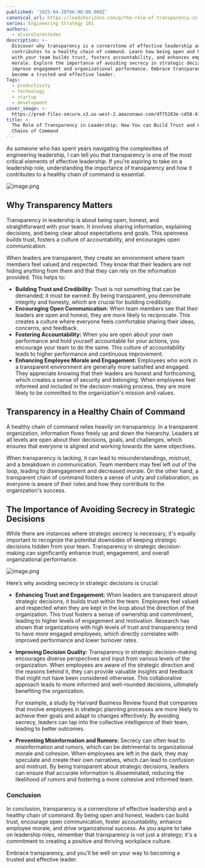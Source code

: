 ```yaml
---
published: '2025-04-28T06:00:00.000Z'
canonical_url: https://leadshorizons.com/p/the-role-of-transparency-in-leadership
series: Engineering Strategy 101
authors:
  - alvarolorentedev
description: >-
  Discover why transparency is a cornerstone of effective leadership and how it
  contributes to a healthy chain of command. Learn how being open and honest
  with your team builds trust, fosters accountability, and enhances employee
  morale. Explore the importance of avoiding secrecy in strategic decisions to
  improve engagement and organizational performance. Embrace transparency to
  become a trusted and effective leader.
Tags:
  - productivity
  - technology
  - startup
  - development
cover_image: >-
  https://prod-files-secure.s3.us-west-2.amazonaws.com/df75203e-cd58-41eb-8339-d5bf4288eb0e/858508ac-8e94-4943-aca2-c8ac362e097e/img3.jpeg?X-Amz-Algorithm=AWS4-HMAC-SHA256&X-Amz-Content-Sha256=UNSIGNED-PAYLOAD&X-Amz-Credential=ASIAZI2LB466TEDJWE53%2F20250731%2Fus-west-2%2Fs3%2Faws4_request&X-Amz-Date=20250731T115508Z&X-Amz-Expires=3600&X-Amz-Security-Token=IQoJb3JpZ2luX2VjEKv%2F%2F%2F%2F%2F%2F%2F%2F%2F%2FwEaCXVzLXdlc3QtMiJIMEYCIQCXXcHA4NxaGeYWdOy4QIqGFH1mCXlxy8%2Fq63vIwHrVRQIhALMaK8M5HFg%2BGP0YKrTdxdSbtNTvRklBjh0l5ncg%2FjoGKogECNT%2F%2F%2F%2F%2F%2F%2F%2F%2F%2FwEQABoMNjM3NDIzMTgzODA1IgwjKzG6JpEAz%2Fedxwgq3ANI2Y4MwptCqc5facoL2trqew9KzAwjsimUwtBaEOWzyuvfCUjsCYS%2Bfn5%2Bl79CDyMR1j1Xsv3yxyYlyGY23jzL2KWu6zp6fTruyURQ94dO%2Fku6jzFVDZEMYnBhHhw7wHHIhPe6TvSSYIiFLDfpore2l%2F5lScEkhaqY2xpz5J9fDuynAHPhrrCBt4dWp%2ByEb2Iyr82w%2Fdc%2BBwu3zpT8DDjxCPcPE%2Bg6IbNt4unTQwIG%2Bxic%2BysJsdr3nB%2B0x3k2295U9BU3rmhsM38TgKrKvrXavE%2F7xEoNK7DUtu030Exn0u4ni2FovWf6M2byL992Jr8tx0E15yOmxtU0awxnbTmbjPMqgQHawWiyao1iNcWK86liELLakNg2UNJXij51ihBCL%2F7FsuD6hqigX%2BU8UXxeFGJrju2oirvl3Da6kRaEdX7BcJk0C7NWxS7z4gBeX860LSkAocZMGQrh3rfiAk78uYHDuXXUDFa7eTadQEnLAU1bSHf%2F8fnVLijKTN1VYv7IBC2tB%2FPa4LC9MPz8U%2F53T7vKzJRjHg5AGbuoW0HxU%2F4G5dm4T8HrzuXQI3sCfIGJQQdt8B%2FJ3xdJAGfR%2BajPXBNegDnRpJalabCaaKomAyJi%2FZckJO1L1BYgsjDvna3EBjqkATZLRM63qLotOoMzyIO9kak3%2Bc%2B5hEFr0UrN%2BZQGDHSGyHWjJG7Szxj2cL9datz7ymQ0IODaVHoA3yYPRy%2BJc%2Fw%2Bri0CmNxpH5DvqUajcqJK6f0KX8vPvMmXnqcEPIwuBRR5oqnhuDMIxdVYv6NqeXt6YF5gWnNMEM0nG95IPhAEE73Uw%2FYIPKnt4lfqfuTb%2BuJt6J0bZfZ6ZK6811O9cyZrS2qi&X-Amz-Signature=ec8330469fb9833df0f66388987cd57ba82be141b23009707f6ae8b78c7eaed5&X-Amz-SignedHeaders=host&x-amz-checksum-mode=ENABLED&x-id=GetObject
title: >-
  The Role of Transparency in Leadership: How You can Build Trust and Healthy
  Chains of Command
---
```


As someone who has spent years navigating the complexities of engineering leadership, I can tell you that transparency is one of the most critical elements of effective leadership. If you're aspiring to take on a leadership role, understanding the importance of transparency and how it contributes to a healthy chain of command is essential.


![image.png](https://prod-files-secure.s3.us-west-2.amazonaws.com/df75203e-cd58-41eb-8339-d5bf4288eb0e/f0f021ee-1928-4761-8864-9d2992de42b9/image.png?X-Amz-Algorithm=AWS4-HMAC-SHA256&X-Amz-Content-Sha256=UNSIGNED-PAYLOAD&X-Amz-Credential=ASIAZI2LB4667NHSBZZO%2F20250731%2Fus-west-2%2Fs3%2Faws4_request&X-Amz-Date=20250731T115508Z&X-Amz-Expires=3600&X-Amz-Security-Token=IQoJb3JpZ2luX2VjEKv%2F%2F%2F%2F%2F%2F%2F%2F%2F%2FwEaCXVzLXdlc3QtMiJIMEYCIQD9to3uKVVkQLmoLUIA2bPBcwDtiPa6p%2FcroWa7eX1rxwIhAK99TsL8ZE0tozeB48uYo990gWYRDSVBuxyYUW7Ow0AvKogECNT%2F%2F%2F%2F%2F%2F%2F%2F%2F%2FwEQABoMNjM3NDIzMTgzODA1IgwQdNMmozzhImGCSnUq3AN3y4o%2BV1sT4ZgeysCyaKrqIdzo9qsQaoiHFq1zTpT6saR9QO2RY3IPPpfuab6xf58LfrZYbL9AjMQEdZbMBQA%2FdnKrzxPeCOA%2FPqeUwhpSal1aq9GCKglfCjIcGkyyZJPPNqh6UkmgP1MJPI2VmX%2BaBbRavM8wplpGudxzBnbAgX6kB6AIu2A%2BiQ34CzPC5T5VE%2F2aFCXF8suWrgXZKhmtm8Sc4yBNS15qt4qOLgQsaKw3Oi1lqZixb0W91RffS0Z2A42PgDRXrF430MxXyietmnxdFNmNfDyUNFnq7Y8g2DCHFn7ESzGPq6mi%2BmmgD%2BbvhjfkPAW%2FwgQaIWDjcW4dNS92xDtcmt3G0yDkTDwZD5Z%2F0aw7a%2Fw8hBcPTp3rNTxp0Gn%2BbOzWzVj8uY%2F1%2BcZ7laVtXy%2Fb3ZLRLhS5WjC4Sen9SSWbThy2qbMISVxin1r89TTcFq0nvSJB3kz1BW10Dn7EE6tUQiK80xGdOzM3yQrmvHt5Xhq%2BOTHJlZ7m3KYzJPt3q%2FnSPag72Szs2yAeBh43pHsnl1Oi2EnKZWMtaxpVDiEh8BNdX99nepXUqFosgnWntPWqGUgPBAFBUA73V0Xfe4M54z5eiXliHg15ofQONgdTe4EJD0FWZzD4nK3EBjqkAdmS7BdzugaH0RZswP114eb09GXlStUahSMuGyYggLCXCpFQsld3tvZeyorNiD2m5BJKtO8ZO8uDQqOVJXV0TtKq%2BkdDKyjee092C0CY7VoWsqvhqA9jJiLfAAcRouB%2FHlZJ2n2izduaLRjvaEQt0QAFAyf7BFHoRl%2FL8p3gsbfhIAI8fBv%2F7r5voAKVsY2M3xLRnG%2B8IoFekxjTQkMTX6dUsgXJ&X-Amz-Signature=93721462968a2990d25f4acc615fdfb7875f27b3ba88d01c07bcc37ead3dee83&X-Amz-SignedHeaders=host&x-amz-checksum-mode=ENABLED&x-id=GetObject)


## **Why Transparency Matters**


Transparency in leadership is about being open, honest, and straightforward with your team. It involves sharing information, explaining decisions, and being clear about expectations and goals. This openness builds trust, fosters a culture of accountability, and encourages open communication.


When leaders are transparent, they create an environment where team members feel valued and respected. They know that their leaders are not hiding anything from them and that they can rely on the information provided. This helps to:

- **Building Trust and Credibility:** Trust is not something that can be demanded; it must be earned. By being transparent, you demonstrate integrity and honesty, which are crucial for building credibility.
- **Encouraging Open Communication:** When team members see that their leaders are open and honest, they are more likely to reciprocate. This creates a culture where everyone feels comfortable sharing their ideas, concerns, and feedback.
- **Fostering Accountability:** When you are open about your own performance and hold yourself accountable for your actions, you encourage your team to do the same. This culture of accountability leads to higher performance and continuous improvement.
- **Enhancing Employee Morale and Engagement:** Employees who work in a transparent environment are generally more satisfied and engaged. They appreciate knowing that their leaders are honest and forthcoming, which creates a sense of security and belonging. When employees feel informed and included in the decision-making process, they are more likely to be committed to the organization's mission and values.

## **Transparency in a Healthy Chain of Command**


A healthy chain of command relies heavily on transparency. In a transparent organization, information flows freely up and down the hierarchy. Leaders at all levels are open about their decisions, goals, and challenges, which ensures that everyone is aligned and working towards the same objectives.


When transparency is lacking, it can lead to misunderstandings, mistrust, and a breakdown in communication. Team members may feel left out of the loop, leading to disengagement and decreased morale. On the other hand, a transparent chain of command fosters a sense of unity and collaboration, as everyone is aware of their roles and how they contribute to the organization's success.


## **The Importance of Avoiding Secrecy in Strategic Decisions**


While there are instances where strategic secrecy is necessary, it's equally important to recognize the potential downsides of keeping strategic decisions hidden from your team. Transparency in strategic decision-making can significantly enhance trust, engagement, and overall organizational performance. 


![image.png](https://prod-files-secure.s3.us-west-2.amazonaws.com/df75203e-cd58-41eb-8339-d5bf4288eb0e/c4f8e2a4-13c8-4265-9de2-068dd8950a51/image.png?X-Amz-Algorithm=AWS4-HMAC-SHA256&X-Amz-Content-Sha256=UNSIGNED-PAYLOAD&X-Amz-Credential=ASIAZI2LB4667NHSBZZO%2F20250731%2Fus-west-2%2Fs3%2Faws4_request&X-Amz-Date=20250731T115508Z&X-Amz-Expires=3600&X-Amz-Security-Token=IQoJb3JpZ2luX2VjEKv%2F%2F%2F%2F%2F%2F%2F%2F%2F%2FwEaCXVzLXdlc3QtMiJIMEYCIQD9to3uKVVkQLmoLUIA2bPBcwDtiPa6p%2FcroWa7eX1rxwIhAK99TsL8ZE0tozeB48uYo990gWYRDSVBuxyYUW7Ow0AvKogECNT%2F%2F%2F%2F%2F%2F%2F%2F%2F%2FwEQABoMNjM3NDIzMTgzODA1IgwQdNMmozzhImGCSnUq3AN3y4o%2BV1sT4ZgeysCyaKrqIdzo9qsQaoiHFq1zTpT6saR9QO2RY3IPPpfuab6xf58LfrZYbL9AjMQEdZbMBQA%2FdnKrzxPeCOA%2FPqeUwhpSal1aq9GCKglfCjIcGkyyZJPPNqh6UkmgP1MJPI2VmX%2BaBbRavM8wplpGudxzBnbAgX6kB6AIu2A%2BiQ34CzPC5T5VE%2F2aFCXF8suWrgXZKhmtm8Sc4yBNS15qt4qOLgQsaKw3Oi1lqZixb0W91RffS0Z2A42PgDRXrF430MxXyietmnxdFNmNfDyUNFnq7Y8g2DCHFn7ESzGPq6mi%2BmmgD%2BbvhjfkPAW%2FwgQaIWDjcW4dNS92xDtcmt3G0yDkTDwZD5Z%2F0aw7a%2Fw8hBcPTp3rNTxp0Gn%2BbOzWzVj8uY%2F1%2BcZ7laVtXy%2Fb3ZLRLhS5WjC4Sen9SSWbThy2qbMISVxin1r89TTcFq0nvSJB3kz1BW10Dn7EE6tUQiK80xGdOzM3yQrmvHt5Xhq%2BOTHJlZ7m3KYzJPt3q%2FnSPag72Szs2yAeBh43pHsnl1Oi2EnKZWMtaxpVDiEh8BNdX99nepXUqFosgnWntPWqGUgPBAFBUA73V0Xfe4M54z5eiXliHg15ofQONgdTe4EJD0FWZzD4nK3EBjqkAdmS7BdzugaH0RZswP114eb09GXlStUahSMuGyYggLCXCpFQsld3tvZeyorNiD2m5BJKtO8ZO8uDQqOVJXV0TtKq%2BkdDKyjee092C0CY7VoWsqvhqA9jJiLfAAcRouB%2FHlZJ2n2izduaLRjvaEQt0QAFAyf7BFHoRl%2FL8p3gsbfhIAI8fBv%2F7r5voAKVsY2M3xLRnG%2B8IoFekxjTQkMTX6dUsgXJ&X-Amz-Signature=7f69bfc4cefc7281b2f294d1221d5686f55aa8958fbe41724032bec35d5b3a82&X-Amz-SignedHeaders=host&x-amz-checksum-mode=ENABLED&x-id=GetObject)


Here’s why avoiding secrecy in strategic decisions is crucial:

- **Enhancing Trust and Engagement:** When leaders are transparent about strategic decisions, it builds trust within the team. Employees feel valued and respected when they are kept in the loop about the direction of the organization. This trust fosters a sense of ownership and commitment, leading to higher levels of engagement and motivation. Research has shown that organizations with high levels of trust and transparency tend to have more engaged employees, which directly correlates with improved performance and lower turnover rates.
- **Improving Decision Quality:** Transparency in strategic decision-making encourages diverse perspectives and input from various levels of the organization. When employees are aware of the strategic direction and the reasons behind it, they can provide valuable insights and feedback that might not have been considered otherwise. This collaborative approach leads to more informed and well-rounded decisions, ultimately benefiting the organization.

	For example, a study by Harvard Business Review found that companies that involve employees in strategic planning processes are more likely to achieve their goals and adapt to changes effectively. By avoiding secrecy, leaders can tap into the collective intelligence of their team, leading to better outcomes.

- **Preventing Misinformation and Rumors:** Secrecy can often lead to misinformation and rumors, which can be detrimental to organizational morale and cohesion. When employees are left in the dark, they may speculate and create their own narratives, which can lead to confusion and mistrust. By being transparent about strategic decisions, leaders can ensure that accurate information is disseminated, reducing the likelihood of rumors and fostering a more cohesive and informed team.

### **Conclusion**


In conclusion, transparency is a cornerstone of effective leadership and a healthy chain of command. By being open and honest, leaders can build trust, encourage open communication, foster accountability, enhance employee morale, and drive organizational success. As you aspire to take on leadership roles, remember that transparency is not just a strategy; it's a commitment to creating a positive and thriving workplace culture.


Embrace transparency, and you'll be well on your way to becoming a trusted and effective leader.

